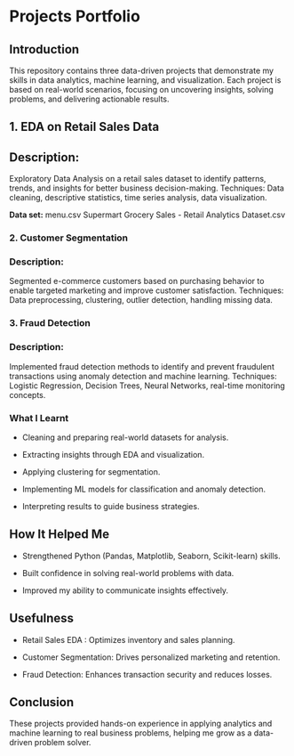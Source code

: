 # Projects Portfolio

## Introduction

This repository contains three data-driven projects that demonstrate my skills in data analytics, machine learning, and visualization. Each project is based on real-world scenarios, focusing on uncovering insights, solving problems, and delivering actionable results.

## 1. EDA on Retail Sales Data

## Description:

Exploratory Data Analysis on a retail sales dataset to identify patterns, trends, and insights for better business decision-making.
Techniques: Data cleaning, descriptive statistics, time series analysis, data visualization.

**Data set:**
menu.csv
Supermart Grocery Sales - Retail Analytics Dataset.csv

### 2. Customer Segmentation

### Description:

Segmented e-commerce customers based on purchasing behavior to enable targeted marketing and improve customer satisfaction.
Techniques: Data preprocessing, clustering, outlier detection, handling missing data.

### 3. Fraud Detection

### Description:

Implemented fraud detection methods to identify and prevent fraudulent transactions using anomaly detection and machine learning.
Techniques: Logistic Regression, Decision Trees, Neural Networks, real-time monitoring concepts.

### What I Learnt

* Cleaning and preparing real-world datasets for analysis.

* Extracting insights through EDA and visualization.

* Applying clustering for segmentation.

* Implementing ML models for classification and anomaly detection.

* Interpreting results to guide business strategies.

## How It Helped Me

* Strengthened Python (Pandas, Matplotlib, Seaborn, Scikit-learn) skills.

* Built confidence in solving real-world problems with data.

* Improved my ability to communicate insights effectively.

## Usefulness

* Retail Sales EDA : Optimizes inventory and sales planning.

* Customer Segmentation: Drives personalized marketing and retention.

* Fraud Detection: Enhances transaction security and reduces losses.

## Conclusion

These projects provided hands-on experience in applying analytics and machine learning to real business problems, helping me grow as a data-driven problem solver.
